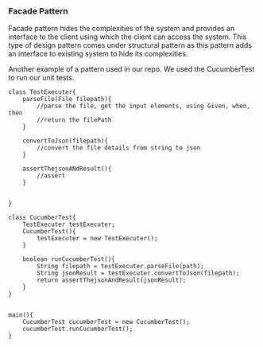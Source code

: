 ### Facade Pattern

Facade pattern hides the complexities of the system and provides an interface to the client using which the client can access the system. This type of design pattern comes under structural pattern as this pattern adds an interface to existing system to hide its complexities.

Another example of a pattern used in our repo. We used the CucumberTest to run our unit tests.
```
class TestExecuter{
	parseFile(File filepath){
		//parse the file, get the input elements, using Given, when, then
		//return the filePath
	}
	
	convertToJson(filepath){
		//convert the file details from string to json
	}
	
	assertThejsonANdResult(){
		//assert
	}
	
	
}

class CucumberTest{
	TestExecuter testExecuter;
	CucumberTest(){
		testExecuter = new TestExecuter();
	}
	
	boolean runCucumberTest(){
		String filepath = testExecuter.parseFile(path);
		String jsonResult = testExecuter.convertToJson(filepath);
		return assertThejsonAndResult(jsonResult);
	}
}


main(){
	CucumberTest cucumberTest = new CucumberTest();
	cucumberTest.runCucumberTest();
}
```
